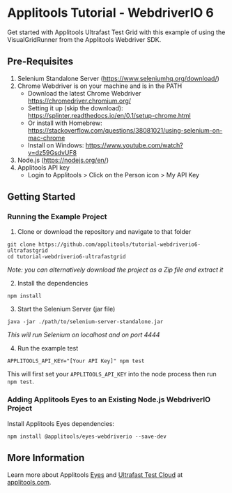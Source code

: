# Applitools Tutorial - WebdriverIO 6

Get started with Applitools Ultrafast Test Grid with this example of using the VisualGridRunner from the Applitools Webdriver SDK.

## Pre-Requisites
1. Selenium Standalone Server (<https://www.seleniumhq.org/download/>)
2. Chrome Webdriver is on your machine and is in the PATH
    * Download the latest Chrome Webdriver https://chromedriver.chromium.org/
    * Setting it up (skip the download): https://splinter.readthedocs.io/en/0.1/setup-chrome.html
    * Or install with Homebrew: https://stackoverflow.com/questions/38081021/using-selenium-on-mac-chrome
    * Install on Windows: https://www.youtube.com/watch?v=dz59GsdvUF8 
3. Node.js (<https://nodejs.org/en/>)
4. Applitools API key
    * Login to Applitools > Click on the Person icon > My API Key

## Getting Started

### Running the Example Project
1. Clone or download the repository and navigate to that folder
```
git clone https://github.com/applitools/tutorial-webdriverio6-ultrafastgrid
cd tutorial-webdriverio6-ultrafastgrid
```
*Note: you can alternatively download the project as a Zip file and extract it*

2. Install the dependencies
```
npm install
```

3. Start the Selenium Server (jar file)
```
java -jar ./path/to/selenium-server-standalone.jar
```
*This will run Selenium on localhost and on port 4444*

4. Run the example test
```
APPLITOOLS_API_KEY="[Your API Key]" npm test
```

This will first set your `APPLITOOLS_API_KEY` into the node process then run `npm test`.

### Adding Applitools Eyes to an Existing Node.js WebdriverIO Project

Install Applitools Eyes dependencies:
```
npm install @applitools/eyes-webdriverio --save-dev
```

## More Information

Learn more about Applitools [Eyes](https://info.applitools.com/ucY77) and [Ultrafast Test Cloud](https://info.applitools.com/ucY78) at [applitools.com](https://info.applitools.com/ucY76).
